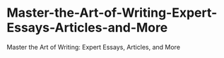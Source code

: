# Master-the-Art-of-Writing-Expert-Essays-Articles-and-More
Master the Art of Writing: Expert Essays, Articles, and More
